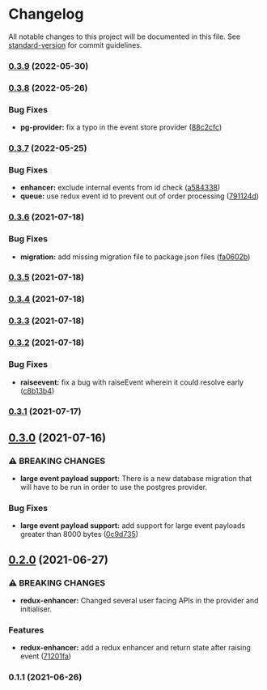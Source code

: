 # Changelog

All notable changes to this project will be documented in this file. See [standard-version](https://github.com/conventional-changelog/standard-version) for commit guidelines.

### [0.3.9](https://github.com/Antman261/es-reduxed/compare/v0.3.8...v0.3.9) (2022-05-30)

### [0.3.8](https://github.com/Antman261/es-reduxed/compare/v0.3.7...v0.3.8) (2022-05-26)


### Bug Fixes

* **pg-provider:** fix a typo in the event store provider ([88c2cfc](https://github.com/Antman261/es-reduxed/commit/88c2cfc1f4560340ce601aa03a0643cb0ba416d2))

### [0.3.7](https://github.com/Antman261/es-reduxed/compare/v0.3.6...v0.3.7) (2022-05-25)


### Bug Fixes

* **enhancer:** exclude internal events from id check ([a584338](https://github.com/Antman261/es-reduxed/commit/a5843386f4106fe59ea96e1776a39c52c8125a28))
* **queue:** use redux event id to prevent out of order processing ([791124d](https://github.com/Antman261/es-reduxed/commit/791124d16fca16f25b019c268cf166c154a63c9b))

### [0.3.6](https://github.com/Antman261/es-reduxed/compare/v0.3.5...v0.3.6) (2021-07-18)


### Bug Fixes

* **migration:** add missing migration file to package.json files ([fa0602b](https://github.com/Antman261/es-reduxed/commit/fa0602b9e00dcf58a4e9f15bdfb54332fe3cc344))

### [0.3.5](https://github.com/Antman261/es-reduxed/compare/v0.3.4...v0.3.5) (2021-07-18)

### [0.3.4](https://github.com/Antman261/es-reduxed/compare/v0.3.3...v0.3.4) (2021-07-18)

### [0.3.3](https://github.com/Antman261/es-reduxed/compare/v0.3.2...v0.3.3) (2021-07-18)

### [0.3.2](https://github.com/Antman261/es-reduxed/compare/v0.3.1...v0.3.2) (2021-07-18)


### Bug Fixes

* **raiseevent:** fix a bug with raiseEvent wherein it could resolve early ([c8b13b4](https://github.com/Antman261/es-reduxed/commit/c8b13b449fda4de38e9253bf5b37c4167c1b0583))

### [0.3.1](https://github.com/Antman261/es-reduxed/compare/v0.3.0...v0.3.1) (2021-07-17)

## [0.3.0](https://github.com/Antman261/es-reduxed/compare/v0.2.0...v0.3.0) (2021-07-16)


### ⚠ BREAKING CHANGES

* **large event payload support:** There is a new database migration that will have to be run in order to use the
postgres provider.

### Bug Fixes

* **large event payload support:** add support for large event payloads greater than 8000 bytes ([0c9d735](https://github.com/Antman261/es-reduxed/commit/0c9d735511e54742ec8e843dda152ae89ba9faf5))

## [0.2.0](https://github.com/Antman261/es-reduxed/compare/v0.1.1...v0.2.0) (2021-06-27)


### ⚠ BREAKING CHANGES

* **redux-enhancer:** Changed several user facing APIs in the provider and initialiser.

### Features

* **redux-enhancer:** add a redux enhancer and return state after raising event ([71201fa](https://github.com/Antman261/es-reduxed/commit/71201fa3555b2eee187227f7ad83bc9d07b0293a))

### 0.1.1 (2021-06-26)
